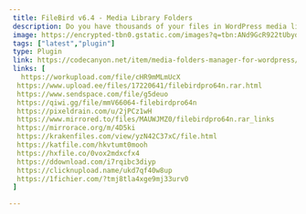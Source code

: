 ```yaml
---
 title: FileBird v6.4 - Media Library Folders
 description: Do you have thousands of your files in WordPress media library? And you have trouble managing them? FileBird – WordPress Media Library Folders plugin was born to help you take your WordPress media library to the next level.
 image: https://encrypted-tbn0.gstatic.com/images?q=tbn:ANd9GcR922tUbydSdT0L7Hfi5G-FkOgeipzoYM6ZpQ&s
 tags: ["latest","plugin"]
 type: Plugin
 link: https://codecanyon.net/item/media-folders-manager-for-wordpress/21715379
 links: [
   https://workupload.com/file/cHR9mMLmUcX
  https://www.upload.ee/files/17220641/filebirdpro64n.rar.html
  https://www.sendspace.com/file/g5deuo
  https://qiwi.gg/file/mmV66064-filebirdpro64n
  https://pixeldrain.com/u/2jPCz1wH
  https://www.mirrored.to/files/MAUWJMZ0/filebirdpro64n.rar_links
  https://mirrorace.org/m/4D5ki
  https://krakenfiles.com/view/yzN42C37xC/file.html
  https://katfile.com/hkvtumt0mooh
  https://hxfile.co/0vox2mdxcfx4
  https://ddownload.com/i7rqibc3diyp
  https://clicknupload.name/ukd7qf40w8up
  https://1fichier.com/?tmj8tla4xge9mj33urv0
 ]

---
```

